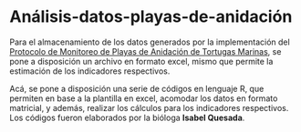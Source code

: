 # Análisis-datos-playas-de-anidación

Para el almacenamiento de los datos generados por la implementación del [Protocolo de Monitoreo de Playas de Anidación de Tortugas Marinas](Protocolo-PRONAMEC-PlayasAnidacion.pdf), se pone a disposición un archivo en formato excel, mismo que permite la estimación de los indicadores respectivos. 

Acá, se pone a disposición una serie de códigos en lenguaje R, que permiten en base a la plantilla en excel, acomodar los datos en formato matricial, y además, realizar los cálculos para los indicadores respectivos. Los códigos fueron elaborados por la bióloga **Isabel Quesada**.
